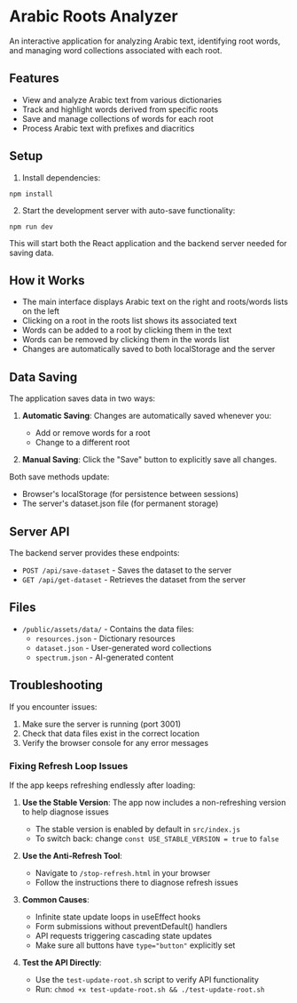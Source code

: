 # Arabic Roots Analyzer

An interactive application for analyzing Arabic text, identifying root words, and managing word collections associated with each root.

## Features

- View and analyze Arabic text from various dictionaries
- Track and highlight words derived from specific roots
- Save and manage collections of words for each root
- Process Arabic text with prefixes and diacritics

## Setup

1. Install dependencies:
```
npm install
```

2. Start the development server with auto-save functionality:
```
npm run dev
```

This will start both the React application and the backend server needed for saving data.

## How it Works

- The main interface displays Arabic text on the right and roots/words lists on the left
- Clicking on a root in the roots list shows its associated text
- Words can be added to a root by clicking them in the text
- Words can be removed by clicking them in the words list
- Changes are automatically saved to both localStorage and the server

## Data Saving

The application saves data in two ways:

1. **Automatic Saving**: Changes are automatically saved whenever you:
   - Add or remove words for a root
   - Change to a different root

2. **Manual Saving**: Click the "Save" button to explicitly save all changes.

Both save methods update:
- Browser's localStorage (for persistence between sessions)
- The server's dataset.json file (for permanent storage)

## Server API

The backend server provides these endpoints:

- `POST /api/save-dataset` - Saves the dataset to the server
- `GET /api/get-dataset` - Retrieves the dataset from the server

## Files

- `/public/assets/data/` - Contains the data files:
  - `resources.json` - Dictionary resources
  - `dataset.json` - User-generated word collections
  - `spectrum.json` - AI-generated content

## Troubleshooting

If you encounter issues:

1. Make sure the server is running (port 3001)
2. Check that data files exist in the correct location
3. Verify the browser console for any error messages

### Fixing Refresh Loop Issues

If the app keeps refreshing endlessly after loading:

1. **Use the Stable Version**: The app now includes a non-refreshing version to help diagnose issues
   - The stable version is enabled by default in `src/index.js`
   - To switch back: change `const USE_STABLE_VERSION = true` to `false`

2. **Use the Anti-Refresh Tool**: 
   - Navigate to `/stop-refresh.html` in your browser
   - Follow the instructions there to diagnose refresh issues

3. **Common Causes**:
   - Infinite state update loops in useEffect hooks
   - Form submissions without preventDefault() handlers
   - API requests triggering cascading state updates
   - Make sure all buttons have `type="button"` explicitly set

4. **Test the API Directly**:
   - Use the `test-update-root.sh` script to verify API functionality
   - Run: `chmod +x test-update-root.sh && ./test-update-root.sh`